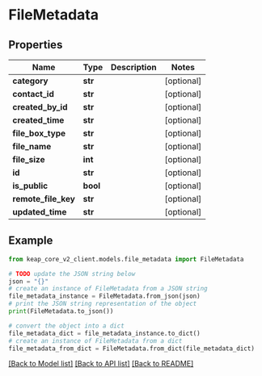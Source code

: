 # FileMetadata


## Properties

Name | Type | Description | Notes
------------ | ------------- | ------------- | -------------
**category** | **str** |  | [optional] 
**contact_id** | **str** |  | [optional] 
**created_by_id** | **str** |  | [optional] 
**created_time** | **str** |  | [optional] 
**file_box_type** | **str** |  | [optional] 
**file_name** | **str** |  | [optional] 
**file_size** | **int** |  | [optional] 
**id** | **str** |  | [optional] 
**is_public** | **bool** |  | [optional] 
**remote_file_key** | **str** |  | [optional] 
**updated_time** | **str** |  | [optional] 

## Example

```python
from keap_core_v2_client.models.file_metadata import FileMetadata

# TODO update the JSON string below
json = "{}"
# create an instance of FileMetadata from a JSON string
file_metadata_instance = FileMetadata.from_json(json)
# print the JSON string representation of the object
print(FileMetadata.to_json())

# convert the object into a dict
file_metadata_dict = file_metadata_instance.to_dict()
# create an instance of FileMetadata from a dict
file_metadata_from_dict = FileMetadata.from_dict(file_metadata_dict)
```
[[Back to Model list]](../README.md#documentation-for-models) [[Back to API list]](../README.md#documentation-for-api-endpoints) [[Back to README]](../README.md)


